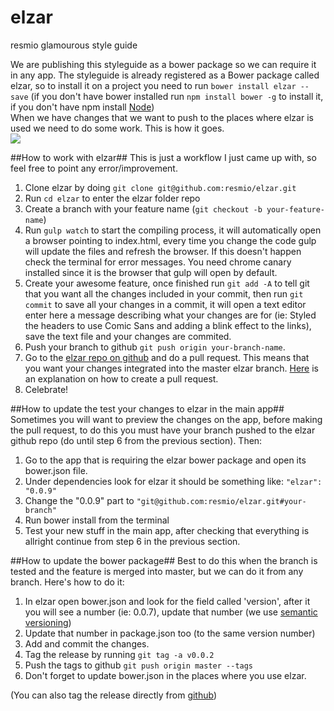# elzar
resmio glamourous style guide  

We are publishing this styleguide as a bower package so we can require it in any
app. The styleguide is already registered as a Bower package called elzar, so
to install it on a project you need to run `bower install elzar --save` (if you
don't have bower installed run `npm install bower -g` to install it, if you
don't have npm install [Node](https://nodejs.org))  
When we have changes that we want to push to the places where elzar is used we
need to do some work. This is how it goes.  
![](http://futurama-madhouse.net/fanart/kylem/elzar2_091004.png)  

##How to work with elzar##
This is just a workflow I just came up with, so feel free to point any
error/improvement.  
1. Clone elzar by doing `git clone git@github.com:resmio/elzar.git`  
2. Run `cd elzar` to enter the elzar folder repo  
3. Create a branch with your feature name (`git checkout -b your-feature-name`)  
4. Run `gulp watch` to start the compiling process, it will automatically open
a browser pointing to index.html, every time you change the code gulp will
update the files and refresh the browser. If this doesn't happen check the
terminal for error messages. You need chrome canary installed since it is the
browser that gulp will open by default.  
5. Create your awesome feature, once finished run `git add -A` to tell git that
you want all the changes included in your commit, then run `git commit` to save
all your changes in a commit, it will open a text editor enter here a message
describing what your changes are for (ie: Styled the headers to use Comic Sans
and adding a blink effect to the links), save the text file and your changes
are commited.  
6. Push your branch to github `git push origin your-branch-name`.  
7. Go to the [elzar repo on github](https://github.com/resmio/elzar) and do a
pull request. This means that you want your changes integrated into the master
elzar branch. [Here](https://help.github.com/articles/creating-a-pull-request/)
is an explanation on how to create a pull request.   
8. Celebrate!  

##How to update the test your changes to elzar in the main app##
Sometimes you will want to preview the changes on the app, before making the
pull request, to do this you must have your branch pushed to the elzar github
repo (do until step 6 from the previous section). Then:  
1. Go to the app that is requiring the elzar bower package and open its
bower.json file.  
2. Under dependencies look for elzar it should be something like:
`"elzar": "0.0.9"`  
3. Change the "0.0.9" part to `"git@github.com:resmio/elzar.git#your-branch"`
4. Run bower install from the terminal  
5. Test your new stuff in the main app, after checking that everything is
allright continue from step 6 in the previous section.  

##How to update the bower package##
Best to do this when the branch is tested and the feature is merged into
master, but we can do it from any branch. Here's how to do it:  
1. In elzar open bower.json and look for the field called 'version', after it
you will see a number (ie: 0.0.7), update that number (we use [semantic
versioning](http://semver.org/))  
2. Update that number in package.json too (to the same version number)
3. Add and commit the changes.   
4. Tag the release by running `git tag -a v0.0.2`  
5. Push the tags to github `git push origin master --tags`  
6. Don't forget to update bower.json in the places where you use elzar.  

(You can also tag the release directly from
[github](https://help.github.com/articles/creating-releases/))  
